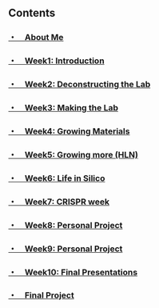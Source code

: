 
## Contents
### [・　About Me](about/index.md/)<br>
### [・　Week1: Introduction](week1/)<br>
### [・　Week2: Deconstructing the Lab](week2/)<br>
### [・　Week3: Making the Lab](week3/)<br>
### [・　Week4: Growing Materials](week4/)<br>
### [・　Week5: Growing more (HLN)](week5/)<br>
### [・　Week6: Life in Silico](week6/)<br>
### [・　Week7: CRISPR week](week7/)<br>
### [・　Week8: Personal Project](week8/)<br>
### [・　Week9: Personal Project](week9/)<br>
### [・　Week10: Final Presentations](week10/)<br>
### [・　Final Project](FinalProject)<br>
